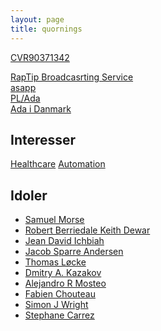 ```yaml
---
layout: page
title: quornings
---
```


[CVR90371342](https://datacvr.virk.dk/enhed/virksomhed/37901342)  

<cite>
</cite>


[RapTip Broadcasrting Service](raptipbs)  
[asapp](https://github.com/quornings/asapp)  
[PL/Ada](https://github.com/quornings/plada)  
[Ada i Danmark](/ada-i-danmark/)  

Interesser
----
[Healthcare](/healthcare)
[Automation](/automation/)

Idoler
----
- [Samuel Morse](https://da.wikipedia.org/wiki/Samuel_Morse)
- [Robert Berriedale Keith Dewar](https://en.wikipedia.org/wiki/Robert_Dewar)
- [Jean David Ichbiah](https://en.wikipedia.org/wiki/Jean_Ichbiah)
- [Jacob Sparre Andersen](http://www.jacob-sparre.dk)
- [Thomas Løcke](https://github.com/ThomasLocke)
- [Dmitry A. Kazakov](http://www.dmitry-kazakov.de)
- [Alejandro R Mosteo](https://github.com/mosteo)
- [Fabien Chouteau](https://github.com/Fabien-Chouteau)
- [Simon J Wright](https://github.com/simonjwright)
- [Stephane Carrez](https://gitlab.com/stcarrez)
